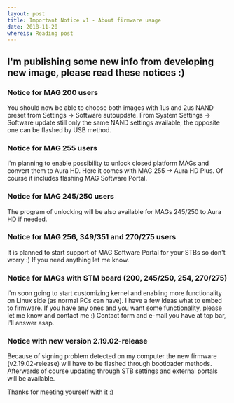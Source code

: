 ```yaml
---
layout: post
title: Important Notice v1 - About firmware usage
date: 2018-11-20
whereis: Reading post
---
```


## I'm publishing some new info from developing new image, please read these notices :)

### Notice for MAG 200 users
You should now be able to choose both images with 1us and 2us NAND preset from Settings -> Software autoupdate. From System Settings -> Software update still only the same NAND settings available, the opposite one can be flashed by USB method.

### Notice for MAG 255 users
I'm planning to enable possibility to unlock closed platform MAGs and convert them to Aura HD. Here it comes with MAG 255 -> Aura HD Plus. Of course it includes flashing MAG Software Portal.

### Notice for MAG 245/250 users
The program of unlocking will be also available for MAGs 245/250 to Aura HD if needed.

### Notice for MAG 256, 349/351 and 270/275 users
It is planned to start support of MAG Software Portal for your STBs so don't worry :) If you need anything let me know.

### Notice for MAGs with STM board (200, 245/250, 254, 270/275)
I'm soon going to start customizing kernel and enabling more functionality on Linux side (as normal PCs can have). I have a few ideas what to embed to firmware. If you have any ones and you want some functionality, please let me know and contact me :) Contact form and e-mail you have at top bar, I'll answer asap.

### Notice with new version 2.19.02-release
Because of signing problem detected on my computer the new firmware (v2.19.02-release) will have to be flashed through bootloader methods. Afterwards of course updating through STB settings and external portals will be available.

Thanks for meeting yourself with it :)
